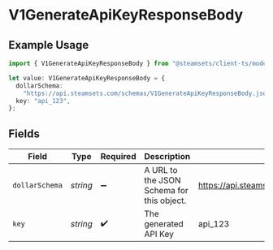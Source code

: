 # V1GenerateApiKeyResponseBody

## Example Usage

```typescript
import { V1GenerateApiKeyResponseBody } from "@steamsets/client-ts/models/components";

let value: V1GenerateApiKeyResponseBody = {
  dollarSchema:
    "https://api.steamsets.com/schemas/V1GenerateApiKeyResponseBody.json",
  key: "api_123",
};
```

## Fields

| Field                                                               | Type                                                                | Required                                                            | Description                                                         | Example                                                             |
| ------------------------------------------------------------------- | ------------------------------------------------------------------- | ------------------------------------------------------------------- | ------------------------------------------------------------------- | ------------------------------------------------------------------- |
| `dollarSchema`                                                      | *string*                                                            | :heavy_minus_sign:                                                  | A URL to the JSON Schema for this object.                           | https://api.steamsets.com/schemas/V1GenerateApiKeyResponseBody.json |
| `key`                                                               | *string*                                                            | :heavy_check_mark:                                                  | The generated API Key                                               | api_123                                                             |